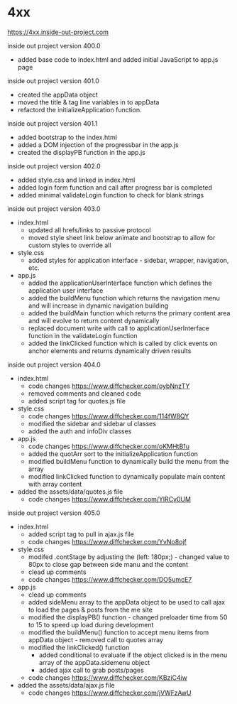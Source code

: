 # 4xx

https://4xx.inside-out-project.com

inside out project version 400.0
- added base code to index.html and added initial JavaScript to app.js page

inside out project version 401.0
- created the appData object
- moved the title & tag line variables in to appData 
- refactord the initializeApplication function.

inside out project version 401.1
- added bootstrap to the index.html
- added a DOM injection of the progressbar in the app.js
- created the displayPB function in the app.js

inside out project version 402.0
- added style.css and linked in index.html
- added login form function and call after progress bar is completed
- added minimal validateLogin function to check for blank strings

inside out project version 403.0
- index.html
    - updated all hrefs/links to passive protocol
    - moved style sheet link below animate and bootstrap to allow for custom styles to override all
- style.css
    - added styles for application interface - sidebar, wrapper, navigation, etc.
- app.js
    - added the applicationUserInterface function which defines the application user interface
    - added the buildMenu function which returns the navigation menu and will increase in dynamic navigation building
    - added the buildMain function which returns the primary content area and will evolve to return content dynamically
    - replaced document write with call to applicationUserInterface function in the validateLogin function
    - added the linkClicked function which is called by click events on anchor elements and returns dynamically driven results

inside out project version 404.0
- index.html
    - code changes https://www.diffchecker.com/oybNnzTY
    - removed comments and cleaned code
    - added script tag for quotes.js file
- style.css
    - code changes https://www.diffchecker.com/114fW8QY
    - modified the sidebar and sidebar ul classes 
    - added the auth and infoDiv classes
- app.js
     - code changes https://www.diffchecker.com/oKMHtB1u
     - added the quotArr sort to the initializeApplication function
     - modified buildMenu function to dynamically build the menu from the array
     - modified linkClicked function to dynamically populate main content with array content
- added the assets/data/quotes.js file
     - code changes https://www.diffchecker.com/YlRCv0UM
     

inside out project version 405.0
- index.html
    - added script tag to pull in ajax.js file
    - code changes https://www.diffchecker.com/YvNo8ojf
- style.css
    - modifed .contStage by adjusting the (left: 180px;) - changed value to 80px to close gap between side manu and the content
    - clead up comments
    - code changes https://www.diffchecker.com/DO5umcE7
- app.js
    - clead up comments
    - added sideMenu array to the appData object to be used to call ajax to load the pages & posts from the me site
    - modified the displayPB() function - changed preloader time from 50 to 15 to speed up load during development
    - modified the buildMenu() function to accept menu items from appData object - removed call to quotes array
    - modified the linkClicked() function 
         - added conditional to evaluate if the object clicked is in the menu array of the appData.sidemenu object
         - added ajax call to grab posts/pages
    - code changes https://www.diffchecker.com/KBziC4iw
- added the assets/data/ajax.js file
     - code changes https://www.diffchecker.com/jVWFzAwU     
     
     
     
     